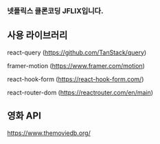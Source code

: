 ### 넷플릭스 클론코딩 JFLIX입니다.

## 사용 라이브러리

react-query (https://github.com/TanStack/query)

framer-motion (https://www.framer.com/motion)

react-hook-form (https://react-hook-form.com/)

react-router-dom (https://reactrouter.com/en/main)

## 영화 API

https://www.themoviedb.org/
